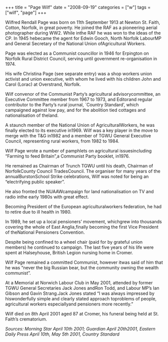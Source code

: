 +++
title = "Page Wilf"
date = "2008-09-19"
categories = ["w"]
tags = ["wilf", "page"]
+++

Wilfred Rendall Page was born on 11th September 1913 at Newton St. Faith, Cotton, Norfolk, in great poverty. He joined the RAF as a pioneering aerial photographer during WW2. While inthe RAF he was won to the ideas of the CP. In 1945 hebecame the agent for Edwin Gooch, North Norfolk LabourMP and General Secretary of the National Union ofAgricultural Workers.
 
Page was elected as a Communist councillor in 1946 for Erpington on Norfolk Rural District Council, serving until government re-organisation in 1974.
 
His wife Christina Page (see separate entry) was a shop workers union activist and union executive, with whom he lived with his children John and Carol (Lorac) at Overstrand, Norfolk.
 
Wilf convenor of the Communist Party’s agricultural advisorycommittee, an Executive Committee member from 1967 to 1973, and Editorand regular contributor to the Party’s rural journal, `Country Standard’, which campaigned against low pay, and for the abolition tied cottages and nationalisation of theland.
 
A staunch member of the National Union of AgriculturalWorkers, he was finally elected to its executive in1969. Wilf was a key player in the move to merge with the T&G in1982 and a member of TGWU General Executive Council, representing rural workers, from 1982 to 1984.
 
Wilf Page wrote a number of pamphlets on agricultural issuesincluding “Farming to feed Britain”,a Communist Party booklet, in1976.
 
He remained as Chairman of Trunch TGWU until his death, Chairman of NorfolkCounty Council TradesCouncil. The organiser for many years of the annualBurstonSchool Strike celebrations, Wilf was noted for being an “electrifying public speaker”.
 
He also fronted the NUAAWcampaign for land nationalisation on TV and radio inthe early 1980s with great effect.
 
Becoming President of the European agriculturalworkers federation, he had to retire due to ill health in 1980.
 
In 1989, he set up a local pensioners’ movement, whichgrew into thousands covering the whole of East Anglia,finally becoming the first Vice President of theNational Pensioners Convention.
 
Despite being confined to a wheel chair (paid for by grateful union members) he continued to campaign. The last five years of his life were spent at Halseyhouse, British Legion nursing home in Cromer.
 
Wilf Page remained a committed Communist, however itwas said of him that he was “never the big Russian bear, but the community owning the wealth communist”.
 
At a Memorial at Norwich Labour Club in May 2001, attended by former TGWU General Secretaries Jack Jones andRon Todd, and Labour MP’s Ian Gibson and Gavin Strang.Jack Jones stated “I was always impressed by hiswonderfully simple and clearly stated approach toproblems of people, agricultural workers especiallyand pensioners more recently.”
 
Wilf died on 8th April 2001 aged 87 at Cromer, his funeral  being held at St. Faith’s crematorium.  
 
_Sources: Morning Star April 10th 2001; Guardian April 20th2001, Eastern Daily Press April 10th, May 5th 2001, Country Standard_
